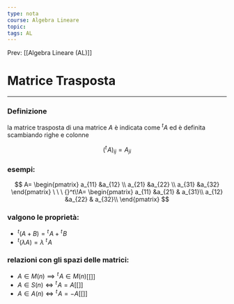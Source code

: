 ```yaml
---
type: nota
course: Algebra Lineare
topic: 
tags: AL
---
```


Prev: [[Algebra Lineare (AL)]]

# Matrice Trasposta
---
### Definizione
la matrice trasposta di una matrice $A$  è indicata come $^tA$  ed è definita scambiando righe e colonne

$$
({}^t\!A)_{ij} =A_{ji}
$$

### esempi:

$$
A=
\begin{pmatrix}
a_{11} &a_{12} \\
a_{21} &a_{22} \\
a_{31} &a_{32}
\end{pmatrix}
\ \ \
{}^t\!A=
\begin{pmatrix}
a_{11} &a_{21} & a_{31}\\
a_{12} &a_{22} & a_{32}\\
\end{pmatrix}
$$

### valgono le proprietà:

- ${}^t(A+B)={}^t\!A+{}^t\!B$
- ${}^t(\lambda A)=\lambda\ {}^t\!A$

### relazioni con gli spazi delle matrici:

- $A\in M(n) \implies {}^t\!A\in M(n)$[[]]
- $A \in S(n) \iff {}^t\!A=A$[[]]
- $A \in A(n) \iff {}^t\!A=-A$[[]]